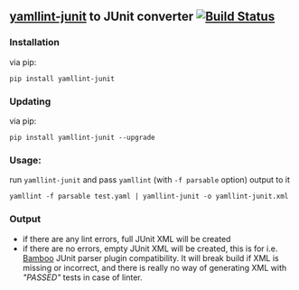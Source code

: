 [yamllint-junit](https://github.com/adrienverge/yamllint) to JUnit converter [![Build Status](https://travis-ci.com/wasilak/yamllint-junit.svg?branch=master)](https://travis-ci.com/wasilak/yamllint-junit)
---

### Installation
via pip:
```shell
pip install yamllint-junit
```
### Updating
via pip:
```shell
pip install yamllint-junit --upgrade
```

### Usage:
run `yamllint-junit` and pass `yamllint` (with `-f parsable` option) output to it
```shell
yamllint -f parsable test.yaml | yamllint-junit -o yamllint-junit.xml
```

### Output
* if there are any lint errors, full JUnit XML will be created
* if there are no errors, empty JUnit XML will be created, this is for i.e. [Bamboo](https://www.atlassian.com/software/bamboo) JUnit parser plugin compatibility.
It will break build if XML is missing or incorrect, and there is really no way of generating XML with *"PASSED"* tests in case of linter.
